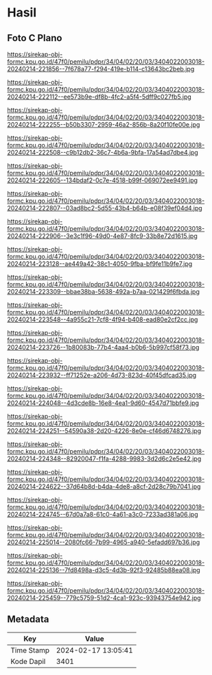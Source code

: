 # Hasil

## Foto C Plano

https://sirekap-obj-formc.kpu.go.id/47f0/pemilu/pdpr/34/04/02/20/03/3404022003018-20240214-221856--7f678a77-f294-419e-b114-c13643bc2beb.jpg

https://sirekap-obj-formc.kpu.go.id/47f0/pemilu/pdpr/34/04/02/20/03/3404022003018-20240214-222112--ee573b9e-df8b-4fc2-a5f4-5dff9c027fb5.jpg

https://sirekap-obj-formc.kpu.go.id/47f0/pemilu/pdpr/34/04/02/20/03/3404022003018-20240214-222255--b50b3307-2959-46a2-856b-8a20f10fe00e.jpg

https://sirekap-obj-formc.kpu.go.id/47f0/pemilu/pdpr/34/04/02/20/03/3404022003018-20240214-222508--c9b12db2-36c7-4b6a-9bfa-17a54ad7dbe4.jpg

https://sirekap-obj-formc.kpu.go.id/47f0/pemilu/pdpr/34/04/02/20/03/3404022003018-20240214-222605--134bdaf2-0c7e-4518-b99f-069072ee9491.jpg

https://sirekap-obj-formc.kpu.go.id/47f0/pemilu/pdpr/34/04/02/20/03/3404022003018-20240214-222807--03ad8bc2-5d55-43b4-b64b-e08f39ef04d4.jpg

https://sirekap-obj-formc.kpu.go.id/47f0/pemilu/pdpr/34/04/02/20/03/3404022003018-20240214-222906--3e3c1f96-49d0-4e87-8fc9-33b8e72d1615.jpg

https://sirekap-obj-formc.kpu.go.id/47f0/pemilu/pdpr/34/04/02/20/03/3404022003018-20240214-223128--ae449a42-38c1-4050-9fba-bf9fe11b9fe7.jpg

https://sirekap-obj-formc.kpu.go.id/47f0/pemilu/pdpr/34/04/02/20/03/3404022003018-20240214-223309--bbae38ba-5638-492a-b7aa-021429f6fbda.jpg

https://sirekap-obj-formc.kpu.go.id/47f0/pemilu/pdpr/34/04/02/20/03/3404022003018-20240214-223548--4a955c21-7cf8-4f94-b408-ead80e2cf2cc.jpg

https://sirekap-obj-formc.kpu.go.id/47f0/pemilu/pdpr/34/04/02/20/03/3404022003018-20240214-223726--1b80083b-77b4-4aa4-b0b6-5b997cf58f73.jpg

https://sirekap-obj-formc.kpu.go.id/47f0/pemilu/pdpr/34/04/02/20/03/3404022003018-20240214-223932--ff71252e-a206-4d73-823d-40f45dfcad35.jpg

https://sirekap-obj-formc.kpu.go.id/47f0/pemilu/pdpr/34/04/02/20/03/3404022003018-20240214-224048--4d3cde8b-16e8-4ea1-9d60-4547d71bbfe9.jpg

https://sirekap-obj-formc.kpu.go.id/47f0/pemilu/pdpr/34/04/02/20/03/3404022003018-20240214-224251--54590a38-2d20-4226-8e0e-cf46d6748276.jpg

https://sirekap-obj-formc.kpu.go.id/47f0/pemilu/pdpr/34/04/02/20/03/3404022003018-20240214-224348--82920047-f1fa-4288-9983-3d2d6c2e5e42.jpg

https://sirekap-obj-formc.kpu.go.id/47f0/pemilu/pdpr/34/04/02/20/03/3404022003018-20240214-224622--37d64b8d-b4da-4de8-a8cf-2d28c79b7041.jpg

https://sirekap-obj-formc.kpu.go.id/47f0/pemilu/pdpr/34/04/02/20/03/3404022003018-20240214-224745--67d0a7a8-61c0-4a61-a3c0-7233ad381a06.jpg

https://sirekap-obj-formc.kpu.go.id/47f0/pemilu/pdpr/34/04/02/20/03/3404022003018-20240214-225014--2080fc66-7b99-4965-a940-5efadd697b36.jpg

https://sirekap-obj-formc.kpu.go.id/47f0/pemilu/pdpr/34/04/02/20/03/3404022003018-20240214-225136--7fd8498a-d3c5-4d3b-92f3-92485b88ea08.jpg

https://sirekap-obj-formc.kpu.go.id/47f0/pemilu/pdpr/34/04/02/20/03/3404022003018-20240214-225459--779c5759-51d2-4ca1-923c-93943754e942.jpg


## Metadata

| Key        | Value               |
| ---------- | ------------------- |
| Time Stamp | 2024-02-17 13:05:41 |
| Kode Dapil | 3401                |




